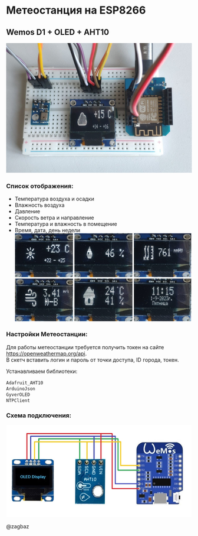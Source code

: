 # Метеостанция на ESP8266
## Wemos D1 + OLED + AHT10
![layout](https://github.com/ZagBaZ/Arduino_project/blob/main/Meteo_Station/images/layout.jpg)
### Список отображения:

- Температура воздуха и осадки
- Влажность воздуха
- Давление
- Скорость ветра и направление
- Температура и влажность в помещение
- Время, дата, день недели
![oled](https://github.com/ZagBaZ/Arduino_project/blob/main/Meteo_Station/images/oled.jpg) 
### Настройки Метеостанции:

Для работы метеостанции требуется получить токен на сайте https://openweathermap.org/api.  
В скетч вставить логин и пароль от точки доступа, ID города, токен.

Устанавливаем библиотеки:
```
Adafruit_AHT10
ArduinoJson
GyverOLED
NTPClient
```

### Схема подключения:
![scheme](https://github.com/ZagBaZ/Arduino_project/blob/main/Meteo_Station/images/scheme.jpg)

@zagbaz
